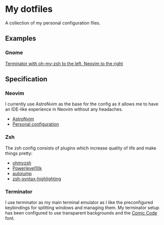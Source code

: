 # My dotfiles

A collection of my personal configuration files.

## Examples

### Gnome

[Terminator with oh-my-zsh to the left, Neovim to the right](assets/gnome/terminator-nvim.png)

## Specification

### Neovim

I currently use AstroNvim as the base for the config as it allows me to have an IDE-like experience in Neovim without any headaches.

- [AstroNvim](https://github.com/AstroNvim/AstroNvim)
- [Personal configuration](https://github.com/Vestue/astronvim_config)

### Zsh

The zsh config consists of plugins which increase quality of life and make things pretty:

- [ohmyzsh](https://github.com/ohmyzsh/ohmyzsh)
- [Powerlevel10k](https://github.com/romkatv/powerlevel10k)
- [autojump](https://github.com/wting/autojump)
- [zsh-syntax-highlighting](https://github.com/zsh-users/zsh-syntax-highlighting)

### Terminator

I use terminator as my main terminal emulator as I like the preconfigured keybindings for splitting windows and managing them.
My terminator setup has been configured to use transparent backgrounds and the [Comic Code](https://tosche.net/fonts/comic-code) font.
